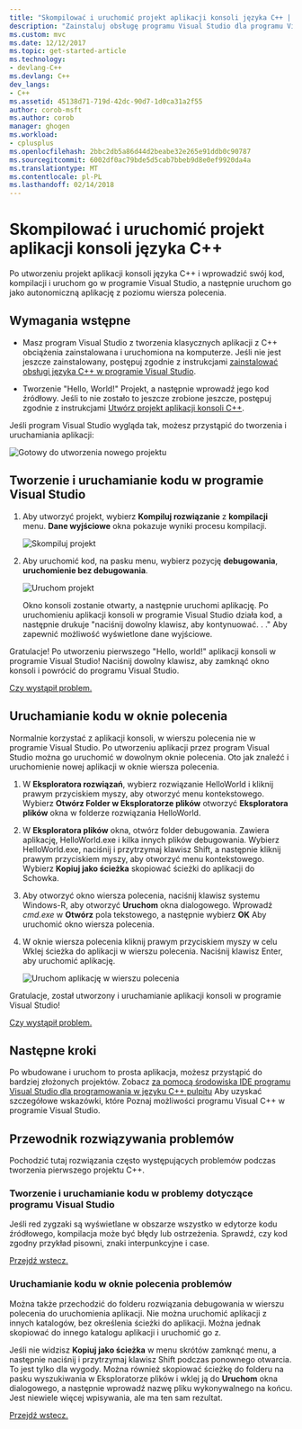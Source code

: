 ```yaml
---
title: "Skompilować i uruchomić projekt aplikacji konsoli języka C++ | Dokumentacja firmy Microsoft"
description: "Zainstaluj obsługę programu Visual Studio dla programu Visual C++"
ms.custom: mvc
ms.date: 12/12/2017
ms.topic: get-started-article
ms.technology:
- devlang-C++
ms.devlang: C++
dev_langs:
- C++
ms.assetid: 45138d71-719d-42dc-90d7-1d0ca31a2f55
author: corob-msft
ms.author: corob
manager: ghogen
ms.workload:
- cplusplus
ms.openlocfilehash: 2bbc2db5a86d44d2beabe32e265e91ddb0c90787
ms.sourcegitcommit: 6002df0ac79bde5d5cab7bbeb9d8e0ef9920da4a
ms.translationtype: MT
ms.contentlocale: pl-PL
ms.lasthandoff: 02/14/2018
---
```

# <a name="build-and-run-a-c-console-app-project"></a>Skompilować i uruchomić projekt aplikacji konsoli języka C++

Po utworzeniu projekt aplikacji konsoli języka C++ i wprowadzić swój kod, kompilacji i uruchom go w programie Visual Studio, a następnie uruchom go jako autonomiczną aplikację z poziomu wiersza polecenia.

## <a name="prerequisites"></a>Wymagania wstępne

- Masz program Visual Studio z tworzenia klasycznych aplikacji z C++ obciążenia zainstalowana i uruchomiona na komputerze. Jeśli nie jest jeszcze zainstalowany, postępuj zgodnie z instrukcjami [zainstalować obsługi języka C++ w programie Visual Studio](../build/vscpp-step-0-installation.md).

- Tworzenie "Hello, World!" Projekt, a następnie wprowadź jego kod źródłowy. Jeśli to nie zostało to jeszcze zrobione jeszcze, postępuj zgodnie z instrukcjami [Utwórz projekt aplikacji konsoli C++](../build/vscpp-step-1-create.md).

Jeśli program Visual Studio wygląda tak, możesz przystąpić do tworzenia i uruchamiania aplikacji:

   ![Gotowy do utworzenia nowego projektu](../build/media/vscpp-ready-to-build.png "rozpocząć tworzenie nowego projektu")

## <a name="build-and-run-your-code-in-visual-studio"></a>Tworzenie i uruchamianie kodu w programie Visual Studio

1. Aby utworzyć projekt, wybierz **Kompiluj rozwiązanie** z **kompilacji** menu. **Dane wyjściowe** okna pokazuje wyniki procesu kompilacji.

   ![Skompiluj projekt](../build/media/vscpp-build-solution.gif "kompilacji projektu")

1. Aby uruchomić kod, na pasku menu, wybierz pozycję **debugowania**, **uruchomienie bez debugowania**.

   ![Uruchom projekt](../build/media/vscpp-start-without-debugging.gif "uruchamiania projektu")

    Okno konsoli zostanie otwarty, a następnie uruchomi aplikację. Po uruchomieniu aplikacji konsoli w programie Visual Studio działa kod, a następnie drukuje "naciśnij dowolny klawisz, aby kontynuować. . ." Aby zapewnić możliwość wyświetlone dane wyjściowe.

Gratulacje! Po utworzeniu pierwszego "Hello, world!" aplikacji konsoli w programie Visual Studio! Naciśnij dowolny klawisz, aby zamknąć okno konsoli i powrócić do programu Visual Studio.

[Czy wystąpił problem.](#build-and-run-your-code-in-visual-studio-issues)

## <a name="run-your-code-in-a-command-window"></a>Uruchamianie kodu w oknie polecenia

Normalnie korzystać z aplikacji konsoli, w wierszu polecenia nie w programie Visual Studio. Po utworzeniu aplikacji przez program Visual Studio można go uruchomić w dowolnym oknie polecenia. Oto jak znaleźć i uruchomienie nowej aplikacji w oknie wiersza polecenia.

1. W **Eksploratora rozwiązań**, wybierz rozwiązanie HelloWorld i kliknij prawym przyciskiem myszy, aby otworzyć menu kontekstowego. Wybierz **Otwórz Folder w Eksploratorze plików** otworzyć **Eksploratora plików** okna w folderze rozwiązania HelloWorld.

1. W **Eksploratora plików** okna, otwórz folder debugowania. Zawiera aplikację, HelloWorld.exe i kilka innych plików debugowania. Wybierz HelloWorld.exe, naciśnij i przytrzymaj klawisz Shift, a następnie kliknij prawym przyciskiem myszy, aby otworzyć menu kontekstowego. Wybierz **Kopiuj jako ścieżka** skopiować ścieżki do aplikacji do Schowka.

1. Aby otworzyć okno wiersza polecenia, naciśnij klawisz systemu Windows-R, aby otworzyć **Uruchom** okna dialogowego. Wprowadź *cmd.exe* w **Otwórz** pola tekstowego, a następnie wybierz **OK** Aby uruchomić okno wiersza polecenia.

1. W oknie wiersza polecenia kliknij prawym przyciskiem myszy w celu Wklej ścieżka do aplikacji w wierszu polecenia. Naciśnij klawisz Enter, aby uruchomić aplikację.

   ![Uruchom aplikację w wierszu polecenia](../build/media/vscpp-run-in-cmd.gif "uruchamianie aplikacji w wierszu polecenia")

Gratulacje, został utworzony i uruchamianie aplikacji konsoli w programie Visual Studio!

[Czy wystąpił problem.](#run-your-code-in-a-command-window-issues)

## <a name="next-steps"></a>Następne kroki

Po wbudowane i uruchom to prosta aplikacja, możesz przystąpić do bardziej złożonych projektów. Zobacz [za pomocą środowiska IDE programu Visual Studio dla programowania w języku C++ pulpitu](../ide/using-the-visual-studio-ide-for-cpp-desktop-development.md) Aby uzyskać szczegółowe wskazówki, które Poznaj możliwości programu Visual C++ w programie Visual Studio.

## <a name="troubleshooting-guide"></a>Przewodnik rozwiązywania problemów

Pochodzić tutaj rozwiązania często występujących problemów podczas tworzenia pierwszego projektu C++.

### <a name="build-and-run-your-code-in-visual-studio-issues"></a>Tworzenie i uruchamianie kodu w problemy dotyczące programu Visual Studio

Jeśli red zygzaki są wyświetlane w obszarze wszystko w edytorze kodu źródłowego, kompilacja może być błędy lub ostrzeżenia. Sprawdź, czy kod zgodny przykład pisowni, znaki interpunkcyjne i case.

[Przejdź wstecz.](#build-and-run-your-code-in-visual-studio)

### <a name="run-your-code-in-a-command-window-issues"></a>Uruchamianie kodu w oknie polecenia problemów

Można także przechodzić do folderu rozwiązania debugowania w wierszu polecenia do uruchomienia aplikacji. Nie można uruchomić aplikacji z innych katalogów, bez określenia ścieżki do aplikacji. Można jednak skopiować do innego katalogu aplikacji i uruchomić go z.

Jeśli nie widzisz **Kopiuj jako ścieżka** w menu skrótów zamknąć menu, a następnie naciśnij i przytrzymaj klawisz Shift podczas ponownego otwarcia. To jest tylko dla wygody. Można również skopiować ścieżkę do folderu na pasku wyszukiwania w Eksploratorze plików i wklej ją do **Uruchom** okna dialogowego, a następnie wprowadź nazwę pliku wykonywalnego na końcu. Jest niewiele więcej wpisywania, ale ma ten sam rezultat.

[Przejdź wstecz.](#run-your-code-in-a-command-window)


<iframe src="" height="0" width="0" frameborder="0" name="frameTarget" />
